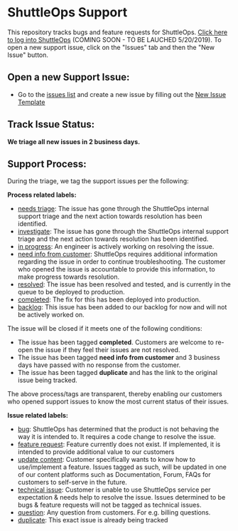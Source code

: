 ShuttleOps Support
=================

This repository tracks bugs and feature requests for ShuttleOps. [Click here to log into ShuttleOps](https://app.shuttleops.io) (COMING SOON - TO BE LAUCHED 5/20/2019).  To open a new support issue, click on the "Issues" tab and then the "New Issue" button.

Open a new Support Issue:
-------------------------

* Go to the [issues list](https://github.com/ShuttleOps/support/issues?state=open) and create a new issue by filling out the [New Issue Template](https://github.com/ShuttleOps/support/issues/new)


Track Issue Status:
------------------

**We triage all new issues in 2 business days.** 


Support Process:
----------------
During the triage, we tag the support issues per the following:

**Process related labels:**

- [needs triage](https://github.com/ShuttleOps/support/labels/needs%20triage): The issue has gone through the ShuttleOps internal support triage and the next action towards resolution has been identified.
- [investigate](https://github.com/ShuttleOps/support/labels/investigate): The issue has gone through the ShuttleOps internal support triage and the next action towards resolution has been identified.
- [in progress](https://github.com/ShuttleOps/support/labels/in%20progress): An engineer is actively working on resolving the issue.
- [need info from customer](https://github.com/ShuttleOps/support/labels/need%20info%20from%20customer): ShuttleOps requires additional information regarding the issue in order to continue troubleshooting. The customer who opened the issue is accountable to provide this information, to make progress towards resolution.
- [resolved](https://github.com/ShuttleOps/support/labels/resolved): The issue has been resolved and tested, and is currently in the queue to be deployed to production.
- [completed](https://github.com/ShuttleOps/support/labels/completed): The fix for this has been deployed into production.
- [backlog](https://github.com/ShuttleOps/support/labels/backlog): This issue has been added to our backlog for now and will not be actively worked on.

The issue will be closed if it meets one of the following conditions:

- The issue has been tagged **completed**. Customers are welcome to re-open the issue if they feel their issues are not resolved.
- The issue has been tagged **need info from customer** and 3 business days have passed with no response from the customer.
- The issue has been tagged **duplicate** and has the link to the original issue being tracked.


The above process/tags are transparent, thereby enabling our customers who opened support issues to know the most current status of their issues.

**Issue related labels:**

- [bug](https://github.com/ShuttleOps/support/labels/bug): ShuttleOps has determined that the product is not behaving the way it is intended to. It requires a code change to resolve the issue.
- [feature request](https://github.com/ShuttleOps/support/labels/feature%20request): Feature currently does not exist. If implemented, it is intended to provide additional value to our customers
- [update content](https://github.com/ShuttleOps/support/labels/update%20content): Customer specifically wants to know how to use/implement a feature. Issues tagged as such, will be updated in one of our content platforms such as Documentation, Forum, FAQs for customers to self-serve in the future.
- [technical issue](https://github.com/ShuttleOps/support/labels/technical%20issue):  Customer is unable to use ShuttleOps service per expectation & needs help to resolve the issue. Issues determined to be bugs & feature requests will not be tagged as technical issues.
- [question](https://github.com/ShuttleOps/support/labels/question): Any question from customers. For e.g. billing questions.
- [duplicate](https://github.com/ShuttleOps/support/labels/duplicate): This exact issue is already being tracked

